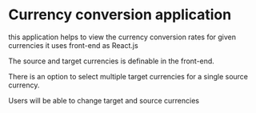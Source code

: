 # Currency conversion application

this application helps to view the currency conversion rates for given currencies it uses front-end as React.js

The source and target currencies is definable in the front-end. 

There is an option to select multiple target currencies for a single source currency.

Users will be able to change target and source currencies
